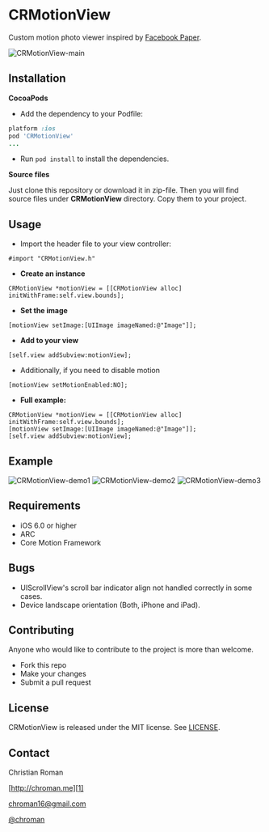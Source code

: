 CRMotionView
=======================
Custom motion photo viewer inspired by [Facebook Paper][4].

![CRMotionView-main](http://chroman.me/wp-content/uploads/2014/02/main3.jpg)

Installation
-----

**CocoaPods**

* Add the dependency to your Podfile:
```ruby
platform :ios
pod 'CRMotionView'
...
```

* Run `pod install` to install the dependencies.

**Source files**

Just clone this repository or download it in zip-file. Then you will find source files under **CRMotionView** directory. Copy them to your project.

Usage
-----

* Import the header file to your view controller:
```objc
#import "CRMotionView.h"
```

* **Create an instance**
```objc
CRMotionView *motionView = [[CRMotionView alloc] initWithFrame:self.view.bounds];
```

* **Set the image**
```objc
[motionView setImage:[UIImage imageNamed:@"Image"]];
```

* **Add to your view**
```objc
[self.view addSubview:motionView];
```

* Additionally, if you need to disable motion
```objc
[motionView setMotionEnabled:NO];
```

* **Full example:**
```objc
CRMotionView *motionView = [[CRMotionView alloc] initWithFrame:self.view.bounds];
[motionView setImage:[UIImage imageNamed:@"Image"]];
[self.view addSubview:motionView];
```

Example
----------

![CRMotionView-demo1](http://chroman.me/wp-content/uploads/2014/02/example1.gif)
![CRMotionView-demo2](http://chroman.me/wp-content/uploads/2014/02/example2.gif)
![CRMotionView-demo3](http://chroman.me/wp-content/uploads/2014/02/example3.gif)

Requirements
----------
* iOS 6.0 or higher
* ARC
* Core Motion Framework

Bugs
----------
* UIScrollView's scroll bar indicator align not handled correctly in some cases.
* Device landscape orientation (Both, iPhone and iPad).

Contributing
----------
Anyone who would like to contribute to the project is more than welcome.

* Fork this repo
* Make your changes
* Submit a pull request

## License
CRMotionView is released under the MIT license. See
[LICENSE](https://github.com/chroman/CRMotionView/blob/master/LICENSE).

Contact
----------

Christian Roman
  
[http://chroman.me][1]

[chroman16@gmail.com][2]

[@chroman][3] 

  [1]: http://chroman.me
  [2]: mailto:chroman16@gmail.com
  [3]: http://twitter.com/chroman
  [4]: https://itunes.apple.com/us/app/paper-stories-from-facebook/id794163692?mt=8
